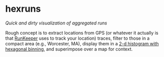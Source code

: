 # hexruns

*Quick and dirty visualization of aggregated runs*

Rough concept is to extract locations from GPS (or whatever it actually is that [RunKeeper](http://runkeeper.com) uses to track your location) traces, filter to those in a compact area (e.g., Worcester, MA), display them in a [2-d histogram with hexagonal binning](http://matplotlib.org/examples/pylab_examples/hexbin_demo.html), and superimpose over a map for context.
